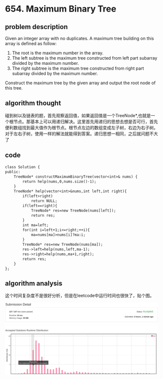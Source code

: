 # 654. Maximum Binary Tree

## problem description

Given an integer array with no duplicates. A maximum tree building on this array is defined as follow:

1. The root is the maximum number in the array.
2. The left subtree is the maximum tree constructed from left part subarray divided by the maximum number.
3. The right subtree is the maximum tree constructed from right part subarray divided by the maximum number.

Construct the maximum tree by the given array and output the root node of this tree.

## algorithm thought

 碰到树以及链表的题，首先观察返回值，如果返回值是一个TreeNode\*,也就是一个根节点。那基本上可以用递归解决。这里首先用递归的思想去想是否可行，首先便利数组找到最大值作为根节点。根节点左边的数组变成左子树，右边为右子树。对于左右子树，使用一样的解法就能得到答案。递归思想一相同，之后就问题不大了

## code

```text
class Solution {
public:
    TreeNode* constructMaximumBinaryTree(vector<int>& nums) {
        return help(nums,0,nums.size()-1);    
    }
    TreeNode* help(vector<int>&nums,int left,int right){
        if(left>right)
            return NULL;
        if(left==right){
            TreeNode* res=new TreeNode(nums[left]);
            return res;
        }
        int ma=left;
        for(int i=left+1;i<=right;++i){
            ma=nums[ma]>nums[i]?ma:i;
        }
        TreeNode* res=new TreeNode(nums[ma]);
        res->left=help(nums,left,ma-1);
        res->right=help(nums,ma+1,right);
        return res;
    }
};
```

## algorithm analysis

这个时间复杂度不是很好分析，但是在leetcode中运行时间也很快了，贴个图。

![](.gitbook/assets/screenshot-from-2019-09-18-21-23-20.png)

